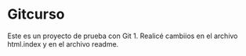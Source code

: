 # Gitcurso
Este es un proyecto de prueba con Git 1.
Realicé cambiios en el archivo html.index y en el archivo readme.

